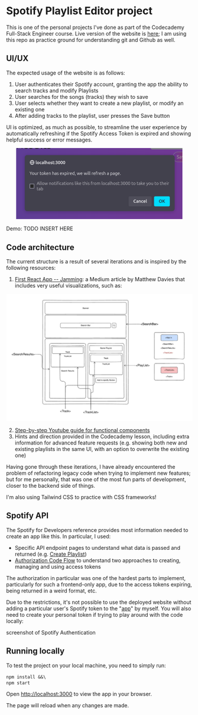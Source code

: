 # Spotify Playlist Editor project

This is one of the personal projects I've done as part of the Codecademy Full-Stack Engineer course. Live version of the website is [here](https://jammmingprojectapp.netlify.app/); I am using this repo as practice ground for understanding git and Github as well.

## UI/UX

The expected usage of the website is as follows:
1. User authenticates their Spotify account, granting the app the ability to search tracks and modify Playlists
2. User searches for the songs (tracks) they wish to save
3. User selects whether they want to create a new playlist, or modify an existing one
4. After adding tracks to the playlist, user presses the Save button

UI is optimized, as much as possible, to streamline the user experience by automatically refreshing if the Spotify Access Token is expired and showing helpful success or error messages.

<p align="center">
    <img src="img/UI_Token_Expiration_Confirm.png" width="450">
</p>

Demo: TODO INSERT HERE

## Code architecture

The current structure is a result of several iterations and is inspired by the following resources:

1. [First React App -- Jamming](https://medium.com/@davies.matt.02/first-react-app-jamming-f98d9583e54c): a Medium article by Matthew Davies that includes very useful visualizations, such as:

![UI structure](img/UI_structure.jpg)

2. [Step-by-step Youtube guide for functional components](https://www.youtube.com/watch?v=BeZUvaACVEA)
3. Hints and direction provided in the Codecademy lesson, including extra information for advanced feature requests (e.g. showing both new and existing playlists in the same UI, with an option to overwrite the existing one)

Having gone through these iterations, I have already encountered the problem of refactoring legacy code when trying to implement new features; but for me personally, that was one of the most fun parts of development, closer to the backend side of things.

I'm also using Tailwind CSS to practice with CSS frameworks!

## Spotify API

The Spotify for Developers reference provides most information needed to create an app like this. In particular, I used:
* Specific API endpoint pages to understand what data is passed and returned (e.g. [Create Playlist](https://developer.spotify.com/documentation/web-api/reference/create-playlist))
* [Authorization Code Flow](https://developer.spotify.com/documentation/web-api/tutorials/code-flow) to understand two approaches to creating, managing and using access tokens

The authorization in particular was one of the hardest parts to implement, particularly for such a frontend-only app, due to the access tokens expiring, being returned in a weird format, etc.

Due to the restrictions, it's not possible to use the deployed website without adding a particular user's Spotify token to the "[app](https://developer.spotify.com/documentation/web-api/tutorials/getting-started#create-an-app)" by myself. You will also need to create your personal token if trying to play around with the code locally:

screenshot of Spotify Authentication

## Running locally

To test the project on your local machine, you need to simply run:

```
npm install &&\
npm start
```

Open [http://localhost:3000](http://localhost:3000) to view the app in your browser.

The page will reload when any changes are made.